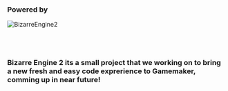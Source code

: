 ### Powered by

![BizarreEngine2](https://brunoo1545.github.io/assets/img/projects/be_engine_2.png)

<br>
<br>

### Bizarre Engine 2 its a small project that we working on to bring a new fresh and easy code exprerience to Gamemaker, comming up in near future!
